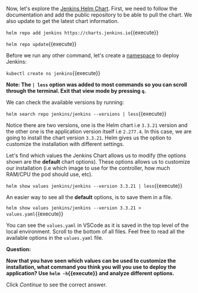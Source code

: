 Now, let's explore the [Jenkins Helm Chart](https://github.com/jenkinsci/helm-charts/tree/main/charts/jenkins). First, we need to follow the documentation and add the public repository to be able to pull the chart. We also update to get the latest chart information. 

`helm repo add jenkins https://charts.jenkins.io`{{execute}}

`helm repo update`{{execute}}

Before we run any other command, let's create a [namespace](https://kubernetes.io/docs/concepts/overview/working-with-objects/namespaces) to deploy Jenkins:

`kubectl create ns jenkins`{{execute}}

**Note: The `| less` option was added to most commands so you can scroll through the terminal. Exit that view mode by pressing `q`.**

We can check the available versions by running: 

`helm search repo jenkins/jenkins --versions | less`{{execute}}

Notice there are two versions, one is the Helm chart i.e `3.3.21` version and the other one is the application version itself i.e `2.277.4`. In this case, we are going to install the chart version `3.3.21`. Helm gives us the option to customize the installation with different settings.

Let's find which values the Jenkins Chart allows us to modify (the options shown are the **default** chart options). These options allows us to customize our installation (i.e which image to use for the controller, how much RAM/CPU the pod should use, etc). 

`helm show values jenkins/jenkins --version 3.3.21 | less`{{execute}}

An easier way to see all the **default** options, is to save them in a file. 

`helm show values jenkins/jenkins --version 3.3.21 > values.yaml`{{execute}}

You can see the `values.yaml` in VSCode as it is saved in the top level of the local environment. Scroll to the bottom of all files. Feel free to read all the available options in the `values.yaml` file.

**Question:**

**Now that you have seen which values can be used to customize the installation, what command you think you will you use to deploy the application? Use `helm -h`{{execute}} and analyze different options.** 

Click *Continue* to see the correct answer.


